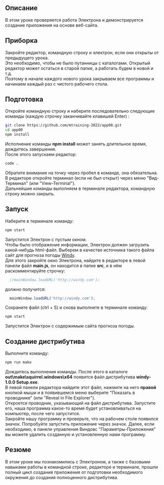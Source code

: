 ## Описание

В этом уроке проверяется работа Электрона и демонстрируется создание приложения на основе веб-сайта.

## Приборка

Закройте редактор, командную строку и электрон, если они открыты от предыдущего урока.  
Это необходимо, чтобы не было путанницы с каталогами. Открытый редактор может остаться в старой папке, а работать будем в новой и т.д.  
Поэтому в начале каждого нового урока закрываем все программы и начинаем каждый раз с чистого рабочего стола.

## Подготовка

Откройте командную строку и наберите последовательно следующие команды (каждую строчку заканчивайте клавишей Enter) :

```sh
git clone https://github.com/mtraining-2022/app00.git
cd app00
npm install
```

Исполнение команды **npm install** может занять длительное время, дождитесь завершения.  
После этого запускаем редактор: 

```sh
code .
```

Обратите внимание на точку через пробел в команде, она обязательна.   
В редакторе откройте терминал (если не был открыт) через меню "Вид-Терминал" (или "View-Terminal").   
Дальнейшие команды выполняем в терминале редактора, командную строку можно закрыть.

## Запуск

Наберите в терминале команду:

```sh
npm start
```

Запустится Электрон с пустым окном.   
Чтобы было отображение информации, Электрон должен загрузить какой-нибудь html-файл. Выберем в качестве источника такого файла сайт для прогноза погоды [Windy](http://windy.com).    
Для этого закройте окно Электрона, найдите в редакторе в левой панели файл **main.js**, он находится в папке **src**, и в нём раскомментируйте строчку: 

```javascript
  //mainWindow.loadURL('http://windy.com');
```

должно получится:

```javascript
  mainWindow.loadURL('http://windy.com');
```

Сохраните файл (ctrl + S) и снова выполните в терминале команду: 

```sh
npm start
```

Запустится Электрон с содержимым сайта прогноза погоды.

## Создание дистрибутива

Выполните команду:

```sh
npm run make
```

Дождитесь выполнения команды. После этого в каталоге **out\make\squirrel.windows\x64** появится файл дистрибутива **windy-1.0.0 Setup.exe**.   
В левой панели редактора найдите этот файл, нажмите на него **правой** кнопкой мыши и в появившемся меню выберите "Показать в проводнике" (или "Reveal in File Explorer").   
Откроется проводник, указывающий на файл дистрибутива. Запустите его, наша программа какое-то время будет установливаться на компьютер, после чего запустится.  
Закройте нашу программу и проверьте, что на рабочем столе появился значок. Попробуйте запустить приложение через значок.
Далее, если необходимо, в панели управления Виндовс "Параметры-Приложения" вы можете удалить созданную и установленную нами программу.

## Резюме

В этом уроке мы познакомились с Электроном, а также с базовыми навыками работы в командной строке, редакторе и терминале, прошли полный цикл создания приложения от подготовки необходимого окружения до создания полноценного дистрибутива.
